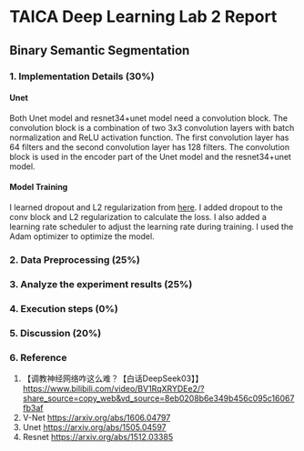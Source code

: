 # TAICA Deep Learning Lab 2 Report

## Binary Semantic Segmentation

### 1. Implementation Details (30%)

#### Unet
Both Unet model and resnet34+unet model need a convolution block. The convolution block is a combination of two 3x3 convolution layers with batch normalization and ReLU activation function. The first convolution layer has 64 filters and the second convolution layer has 128 filters. The convolution block is used in the encoder part of the Unet model and the resnet34+unet model.

#### Model Training

I learned dropout and L2 regularization from [here](https://www.bilibili.com/video/BV1RqXRYDEe2/?share_source=copy_web&vd_source=8eb0208b6e349b456c095c16067fb3af). I added dropout to the conv block and L2 regularization to calculate the loss. I also added a learning rate scheduler to adjust the learning rate during training. I used the Adam optimizer to optimize the model.

### 2. Data Preprocessing (25%)

### 3. Analyze the experiment results (25%)

### 4. Execution steps (0%)

### 5. Discussion (20%)

### 6. Reference

1. 【调教神经网络咋这么难？【白话DeepSeek03】】 https://www.bilibili.com/video/BV1RqXRYDEe2/?share_source=copy_web&vd_source=8eb0208b6e349b456c095c16067fb3af
2. V-Net https://arxiv.org/abs/1606.04797
3. Unet https://arxiv.org/abs/1505.04597
4. Resnet https://arxiv.org/abs/1512.03385
